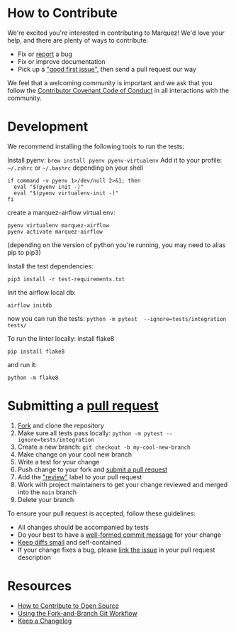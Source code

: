 # How to Contribute

We're excited you're interested in contributing to Marquez! We'd love your help, and there are plenty of ways to contribute:

* Fix or [report](https://github.com/MarquezProject/marquez-airflow/issues/new) a bug
* Fix or improve documentation
* Pick up a ["good first issue"](https://github.com/MarquezProject/marquez-airflow/labels/good%20first%20issue), then send a pull request our way

We feel that a welcoming community is important and we ask that you follow the [Contributor Covenant Code of Conduct](https://github.com/MarquezProject/marquez-airflow/blob/main/CODE_OF_CONDUCT.md) in all interactions with the community.

# Development
We recommend installing the following tools to run the tests:

Install pyenv: `brew install pyenv pyenv-virtualenv`
Add it to your profile: `~/.zshrc` or `~/.bashrc` depending on your shell
```
if command -v pyenv 1>/dev/null 2>&1; then
  eval "$(pyenv init -)"
  eval "$(pyenv virtualenv-init -)"
fi
```
create a marquez-airflow virtual env:
```
pyenv virtualenv marquez-airflow
pyenv activate marquez-airflow
```
(depending on the version of python you're running, you may need to alias pip to pip3)

Install the test dependencies:
```
pip3 install -r test-requirements.txt
```

Init the airflow local db:
```
airflow initdb
```

now you can run the tests:
`python -m pytest  --ignore=tests/integration tests/`

To run the linter locally:
install flake8
```
pip install flake8
```
and run it:
```
python -m flake8
```

# Submitting a [pull request](https://help.github.com/articles/about-pull-requests)

1. [Fork](https://github.com/MarquezProject/marquez-airflow/fork) and clone the repository
2. Make sure all tests pass locally: `python -m pytest --ignore=tests/integration`
3. Create a new branch: `git checkout -b my-cool-new-branch`
4. Make change on your cool new branch
5. Write a test for your change
6. Push change to your fork and [submit a pull request](https://github.com/MarquezProject/marquez-airflow/compare)
7. Add the ["review"](https://github.com/MarquezProject/marquez-airflow/labels/review) label to your pull request
8. Work with project maintainers to get your change reviewed and merged into the `main` branch
9. Delete your branch

To ensure your pull request is accepted, follow these guidelines:

* All changes should be accompanied by tests
* Do your best to have a [well-formed commit message](https://tbaggery.com/2008/04/19/a-note-about-git-commit-messages.html) for your change
* [Keep diffs small](https://graysonkoonce.com/stacked-pull-requests-keeping-github-diffs-small) and self-contained
* If your change fixes a bug, please [link the issue](https://help.github.com/articles/closing-issues-using-keywords) in your pull request description

# Resources

* [How to Contribute to Open Source](https://opensource.guide/how-to-contribute)
* [Using the Fork-and-Branch Git Workflow](https://blog.scottlowe.org/2015/01/27/using-fork-branch-git-workflow)
* [Keep a Changelog](https://keepachangelog.com)
